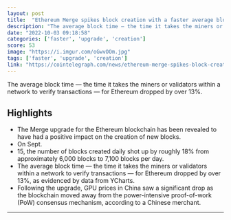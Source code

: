 ```yaml
---
layout: post
title:  "Ethereum Merge spikes block creation with a faster average block time"
description: "The average block time — the time it takes the miners or validators within a network to verify transactions — for Ethereum dropped by over 13%."
date: "2022-10-03 09:18:58"
categories: ['faster', 'upgrade', 'creation']
score: 53
image: "https://i.imgur.com/oGwvOOm.jpg"
tags: ['faster', 'upgrade', 'creation']
link: "https://cointelegraph.com/news/ethereum-merge-spikes-block-creation-with-a-faster-average-block-time"
---
```


The average block time — the time it takes the miners or validators within a network to verify transactions — for Ethereum dropped by over 13%.

## Highlights

- The Merge upgrade for the Ethereum blockchain has been revealed to have had a positive impact on the creation of new blocks.
- On Sept.
- 15, the number of blocks created daily shot up by roughly 18% from approximately 6,000 blocks to 7,100 blocks per day.
- The average block time — the time it takes the miners or validators within a network to verify transactions — for Ethereum dropped by over 13%, as evidenced by data from YCharts.
- Following the upgrade, GPU prices in China saw a significant drop as the blockchain moved away from the power-intensive proof-of-work (PoW) consensus mechanism, according to a Chinese merchant.

---
